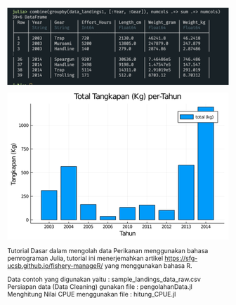 ![](https://github.com/iqbal-ipb/FisheriesInJulia/blob/main/FisheriesInJulia.png)

![](https://github.com/iqbal-ipb/FisheriesInJulia/blob/main/hasil_1.png)

Tutorial Dasar dalam mengolah data Perikanan menggunakan bahasa pemrograman Julia, tutorial ini menerjemahkan artikel 
https://sfg-ucsb.github.io/fishery-manageR/ yang menggunakan bahasa R.

Data contoh yang digunakan yaitu : sample_landings_data_raw.csv <br/>
Persiapan data (Data Cleaning) gunakan file : pengolahanData.jl <br/>
Menghitung Nilai CPUE menggunakan file : hitung_CPUE.jl <br/>
